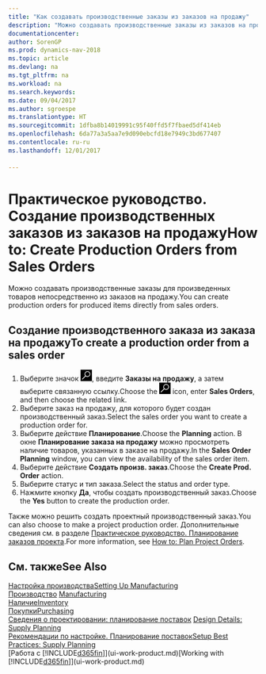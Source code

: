 ```yaml
---
title: "Как создавать производственные заказы из заказов на продажу"
description: "Можно создавать производственные заказы из заказов на продажу в области приложения \"Продажи и маркетинг\"."
documentationcenter: 
author: SorenGP
ms.prod: dynamics-nav-2018
ms.topic: article
ms.devlang: na
ms.tgt_pltfrm: na
ms.workload: na
ms.search.keywords: 
ms.date: 09/04/2017
ms.author: sgroespe
ms.translationtype: HT
ms.sourcegitcommit: 1dfba8b14019991c95f40ffd5f7fbaed5df414eb
ms.openlocfilehash: 6da77a3a5aa7e9d090ebcfd18e7949c3bd677407
ms.contentlocale: ru-ru
ms.lasthandoff: 12/01/2017

---
```

# <a name="how-to-create-production-orders-from-sales-orders"></a><span data-ttu-id="ab281-103">Практическое руководство. Создание производственных заказов из заказов на продажу</span><span class="sxs-lookup"><span data-stu-id="ab281-103">How to: Create Production Orders from Sales Orders</span></span>
<span data-ttu-id="ab281-104">Можно создавать производственные заказы для произведенных товаров непосредственно из заказов на продажу.</span><span class="sxs-lookup"><span data-stu-id="ab281-104">You can create production orders for produced items directly from sales orders.</span></span>  

## <a name="to-create-a-production-order-from-a-sales-order"></a><span data-ttu-id="ab281-105">Создание производственного заказа из заказа на продажу</span><span class="sxs-lookup"><span data-stu-id="ab281-105">To create a production order from a sales order</span></span>  

1.  <span data-ttu-id="ab281-106">Выберите значок ![Поиск страницы или отчета](media/ui-search/search_small.png "Значок поиска страницы или отчета"), введите **Заказы на продажу**, а затем выберите связанную ссылку.</span><span class="sxs-lookup"><span data-stu-id="ab281-106">Choose the ![Search for Page or Report](media/ui-search/search_small.png "Search for Page or Report icon") icon, enter **Sales Orders**, and then choose the related link.</span></span>  
2.  <span data-ttu-id="ab281-107">Выберите заказ на продажу, для которого будет создан производственный заказ.</span><span class="sxs-lookup"><span data-stu-id="ab281-107">Select the sales order you want to create a production order for.</span></span>  
3.  <span data-ttu-id="ab281-108">Выберите действие **Планирование**.</span><span class="sxs-lookup"><span data-stu-id="ab281-108">Choose the **Planning** action.</span></span> <span data-ttu-id="ab281-109">В окне **Планирование заказа на продажу** можно просмотреть наличие товаров, указанных в заказе на продажу.</span><span class="sxs-lookup"><span data-stu-id="ab281-109">In the **Sales Order Planning** window, you can view the availability of the sales order item.</span></span>  
4.  <span data-ttu-id="ab281-110">Выберите действие **Создать произв. заказ**.</span><span class="sxs-lookup"><span data-stu-id="ab281-110">Choose the **Create Prod. Order** action.</span></span>  
5.  <span data-ttu-id="ab281-111">Выберите статус и тип заказа.</span><span class="sxs-lookup"><span data-stu-id="ab281-111">Select the status and order type.</span></span>  
6.  <span data-ttu-id="ab281-112">Нажмите кнопку **Да**, чтобы создать производственный заказ.</span><span class="sxs-lookup"><span data-stu-id="ab281-112">Choose the **Yes** button to create the production order.</span></span>

<span data-ttu-id="ab281-113">Также можно решить создать проектный производственный заказ.</span><span class="sxs-lookup"><span data-stu-id="ab281-113">You can also choose to make a project production order.</span></span> <span data-ttu-id="ab281-114">Дополнительные сведения см. в разделе [Практическое руководство. Планирование заказов проекта](production-how-to-plan-project-orders.md).</span><span class="sxs-lookup"><span data-stu-id="ab281-114">For more information, see [How to: Plan Project Orders](production-how-to-plan-project-orders.md).</span></span>   

## <a name="see-also"></a><span data-ttu-id="ab281-115">См. также</span><span class="sxs-lookup"><span data-stu-id="ab281-115">See Also</span></span>  
[<span data-ttu-id="ab281-116">Настройка производства</span><span class="sxs-lookup"><span data-stu-id="ab281-116">Setting Up Manufacturing</span></span>](production-configure-production-processes.md)  
<span data-ttu-id="ab281-117">[Производство](production-manage-manufacturing.md)  </span><span class="sxs-lookup"><span data-stu-id="ab281-117">[Manufacturing](production-manage-manufacturing.md)  </span></span>  
[<span data-ttu-id="ab281-118">Наличие</span><span class="sxs-lookup"><span data-stu-id="ab281-118">Inventory</span></span>](inventory-manage-inventory.md)  
[<span data-ttu-id="ab281-119">Покупки</span><span class="sxs-lookup"><span data-stu-id="ab281-119">Purchasing</span></span>](purchasing-manage-purchasing.md)  
<span data-ttu-id="ab281-120">[Сведения о проектировании: планирование поставок](design-details-supply-planning.md) </span><span class="sxs-lookup"><span data-stu-id="ab281-120">[Design Details: Supply Planning](design-details-supply-planning.md) </span></span>  
[<span data-ttu-id="ab281-121">Рекомендации по настройке. Планирование поставок</span><span class="sxs-lookup"><span data-stu-id="ab281-121">Setup Best Practices: Supply Planning</span></span>](setup-best-practices-supply-planning.md)  
<span data-ttu-id="ab281-122">[Работа с [!INCLUDE[d365fin](includes/d365fin_md.md)]](ui-work-product.md)</span><span class="sxs-lookup"><span data-stu-id="ab281-122">[Working with [!INCLUDE[d365fin](includes/d365fin_md.md)]](ui-work-product.md)</span></span>

